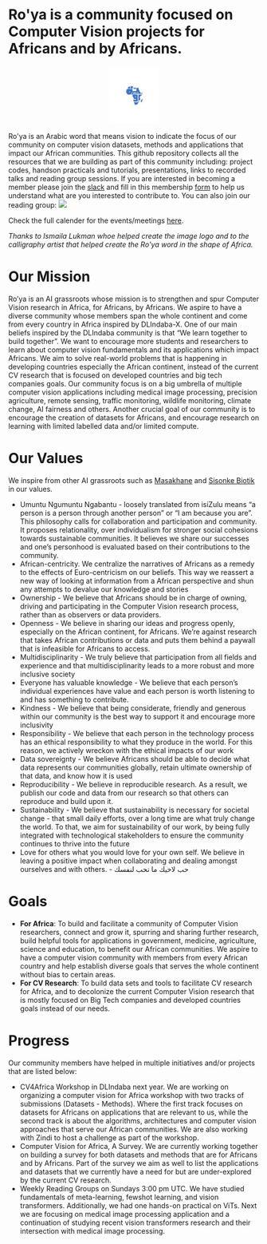 # Ro'ya is a community focused on Computer Vision projects for Africans and by Africans.
<div align="center">
<img src="https://raw.githubusercontent.com/Roya-CV4Africa/Roya-CV4Africa/main/images/roya-white-logo.png" width="20%" height="20%">
</div>

Ro'ya is an Arabic word that means vision to indicate the focus of our community on computer vision datasets, methods and applications that impact our African communities. This github repository collects all the resources that we are building as part of this community including: project codes, handson practicals and tutorials, presentations, links to recorded talks and reading group sessions. If you are interested in becoming a member please join the [slack](
https://join.slack.com/t/cv4africa/shared_invite/zt-1i7usvl9j-q9KZrmj~1~_a6HA4yL0CWA) and fill in this membership [form](https://forms.gle/XZxVC6LQ1N5sMPnS7) to help us understand what are you interested to contribute to. You can also join our reading group:
<a target="_blank" href="https://calendar.google.com/calendar/event?action=TEMPLATE&amp;tmeid=MmpkcmJvdXNoYnE2YTM1YWVhYjF1Z2lvam4gcm95YS5jdjRhZnJpY2FAbQ&amp;tmsrc=roya.cv4africa%40gmail.com"><img border="0" src="https://www.google.com/calendar/images/ext/gc_button1_en.gif"></a>

Check the full calender for the events/meetings [here](https://calendar.google.com/calendar/u/2?cid=cm95YS5jdjRhZnJpY2FAZ21haWwuY29t).

*Thanks to Ismaila Lukman whoe helped create the image logo and to the calligraphy artist that helped create the Ro'ya word in the shape of Africa.*

# Our Mission

Ro’ya is an AI grassroots whose mission is to strengthen and spur Computer Vision research in Africa, for Africans, by Africans. 
We aspire to have a diverse community whose members span the whole continent and come from every country in Africa inspired by DLIndaba-X. One of our main beliefs inspired by the DLIndaba community is that “We learn together to build together”. We want to encourage more students and researchers to learn about computer vision fundamentals and its applications which impact Africans. We aim to solve real-world problems that is happening in developing countries especially the African continent, instead of the current CV research that is focused on developed countries and big tech companies goals. Our community focus is on a big umbrella of multiple computer vision applications including medical image processing, precision agriculture, remote sensing, traffic monitoring, wildlife monitoring, climate change, AI fairness and others. Another crucial goal of our community is to encourage the creation of datasets for Africans, and encourage research on learning with limited labelled data and/or limited compute.

# Our Values
We inspire from other AI grassroots such as [Masakhane](https://github.com/masakhane-io/masakhane-community) and [Sisonke Biotik](https://github.com/SisonkeBiotik-Africa/SisonkeBiotik-Community) in our values.

* Umuntu Ngumuntu Ngabantu - loosely translated from isiZulu means “a person is a person through another person” or “I am because you are”. This philosophy calls for collaboration and participation and community. It proposes relationality, over individualism for stronger social cohesions towards sustainable communities. It believes we share our successes and one’s personhood is evaluated based on their contributions to the community.
* African-centricity. We centralize the narratives of Africans as a remedy to the effects of Euro-centricism on our beliefs. This way we reassert a new way of looking at information from a African perspective and shun any attempts to devalue our knowledge and stories
* Ownership - We believe that Africans should be in charge of owning, driving and participating in the Computer Vision research process, rather than as observers or data providers.
* Openness - We believe in sharing our ideas and progress openly, especially on the African continent, for Africans. We’re against research that takes African contributions or data and puts them behind a paywall that is infeasible for Africans to access.
* Multidisciplinarity - We truly believe that participation from all fields and experience and that multidisciplinarity leads to a more robust and more inclusive society
* Everyone has valuable knowledge - We believe that each person’s individual experiences have value and each person is worth listening to and has something to contribute.
* Kindness - We believe that being considerate, friendly and generous within our community is the best way to support it and encourage more inclusivity
* Responsibility - We believe that each person in the technology process has an ethical responsibility to what they produce in the world. For this reason, we actively wreckon with the ethical impacts of our work
* Data sovereignty - We believe Africans should be able to decide what data represents our communities globally, retain ultimate ownership of that data, and know how it is used
* Reproducibility - We believe in reproducible research. As a result, we publish our code and data from our research so that others can reproduce and build upon it.
* Sustainability - We believe that sustainability is necessary for societal change - that small daily efforts, over a long time are what truly change the world. To that, we aim for sustainability of our work, by being fully integrated with technological stakeholders to ensure the community continues to thrive into the future
* Love for others what you would love for your own self. We believe in leaving a positive impact when collaborating and dealing amongst ourselves and with others. - حب لاخيك ما تحب لنفسك


# Goals

* **For Africa**: To build and facilitate a community of Computer Vision researchers, connect and grow it, spurring and sharing further research, build helpful tools for applications in government, medicine, agriculture, science and education, to benefit our African communities. We aspire to have a computer vision community with members from every African country and help establish diverse goals that serves the whole continent without bias to certain areas.
* **For CV Research**: To build data sets and tools to facilitate CV research for Africa, and to decolonize the current Computer Vision research that is mostly focused on Big Tech companies and developed countries goals instead of our needs.

# Progress
Our community members have helped in multiple initiatives and/or projects that are listed below:
* CV4Africa Workshop in DLIndaba next year. We are working on organizing a computer vision for Africa workshop with two tracks of submissions (Datasets - Methods). Where the first track focuses on datasets for Africans on applications that are relevant to us, while the second track is about the algorithms, architectures and computer vision approaches that serve our African communities. We are also working with Zindi to host a challenge as part of the workshop.
* Computer Vision for Africa, A Survey. We are currently working together on building a survey for both datasets and methods that are for Africans and by Africans. Part of the survey we aim as well to list the applications and datasets that we currently have a need for but are under-explored by the current CV research.
* Weekly Reading Groups on Sundays 3:00 pm UTC. We have studied fundamentals of meta-learning, fewshot learning, and vision transformers. Additionally, we had one hands-on practical on ViTs. Next we are focusing on medical image processing application and a continuation of studying recent vision transformers research and their intersection with medical image processing.
